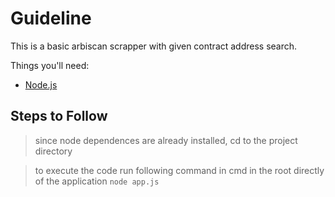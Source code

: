 # Guideline

This is a basic arbiscan scrapper with given contract address search.

Things you'll need:

* [Node.js](https://nodejs.org)


## Steps to Follow

> since node dependences are already installed, cd to the project directory

> to execute the code run following command in cmd in the root directly of the application `node app.js`
